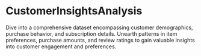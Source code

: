 # CustomerInsightsAnalysis
Dive into a comprehensive dataset encompassing customer demographics, purchase behavior, and subscription details. Unearth patterns in item preferences, purchase amounts, and review ratings to gain valuable insights into customer engagement and preferences.
